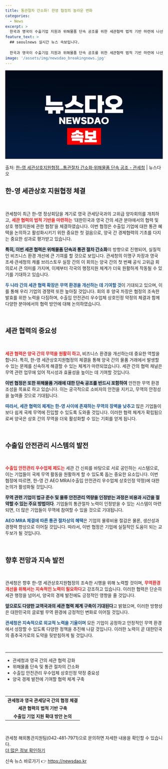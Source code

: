 ```yaml
---
title: 통관절차 간소화! 한영 협정의 놀라운 변화
categories:
  - News
excerpt: >
  한국과 영국이 수출기업 지원과 위해물품 단속 공조를 위한 세관협력 법적 기반 마련에 나선다. 관세청은 이명구…
feature_text: >
  ## seoulnews 실시간 뉴스 속보입니다.

  한국과 영국이 수출기업 지원과 위해물품 단속 공조를 위한 세관협력 법적 기반 마련에 나선다. 관세청은 이명구…
image: '/assets/img/newsdao_breakingnews.jpg'
---
```


![뉴스다오 속보](/assets/img/newsdao_breakingnews.jpg)

<p>출처: <a href="https://newsdao.kr/2626" rel="dofollow">한-영 세관상호지원협정…통관절차 간소화·위해물품 단속 공조 - 관세청</a> | 뉴스다오</p>

<h2 data-ke-size="size26">한-영 세관상호 지원협정 체결</h2>

<p data-ke-size="size16">&nbsp;</p>  
관세청이 최근 한-영 정상회담을 계기로 영국 관세당국과의 고위급 양자회의를 개최하고, <b><span style="color: #ee2323;">세관 협력의 법적 기반을 마련하는</span></b> ‘대한민국과 영국 간의 세관 분야에서의 협력 및 상호 행정지원에 관한 협정’을 체결하였습니다. 이번 협정은 수출입 기업에 대한 통관 혜택을 논의하고 활성화시키기 위한 중요한 첫 걸음으로, 양국 간 경제협력의 기초를 다지는 중요한 성과로 평가받고 있습니다. 

<b><span style="background-color: #21538527;">특히, 이번 세관 협력은 위해물품 단속과 통관 절차 간소화</span></b>의 방향으로 진행되어, 실질적인 비즈니스 환경 개선에 큰 기여를 할 것으로 보입니다. 관세청의 이명구 차장과 영국 조세·관세청의 캐롤 브리스토우 실장 간의 이 회의는 양국 간의 첫 번째 공식 고위급 회의로서 큰 의미를 가지며, 이제부터 각국의 행정지원 체계가 더욱 원활하게 작동될 수 있기를 기대하고 있습니다.

<b><span style="color: #1a5490;">두 나라 간의 세관 협력 확장은 무역 환경을 개선하는 데 기여할 것</span></b>이 기대되고 있으며, 이를 통해 우리 기업의 경쟁력 또한 높아질 것입니다. 회의 후 양국 차장은 협정의 조속한 발효를 위한 노력을 다짐하며, 수출입 안전관리 우수업체 상호인정 약정의 체결과 함께 다양한 분야에서의 협력 방안에 대해 논의하였습니다.

<p data-ke-size="size16">&nbsp;</p>

<h2 data-ke-size="size26">세관 협력의 중요성</h2>

<p data-ke-size="size16">&nbsp;</p>  
<b><span style="color: #ee2323;">세관 협력은 양국 간의 무역을 원활히 하고, </span></b>비즈니스 환경을 개선하는데 중요한 역할을 합니다. 특히, 한-영 세관상호지원협정의 체결을 통해 양국 간의 물품 거래에서 발생할 수 있는 문제를 신속하게 해결할 수 있는 체계가 마련되었습니다. 세관 간의 협력 채널은 무역 관련 업무에 있어 적시성과 효율성을 높이는 데 기여할 것입니다.

<b><span style="background-color: #21538527;">이번 협정은 또한 위해물품 거래에 대한 단속 공조를 반드시 포함하여</span></b> 안전한 무역 환경 조성을 목표로 하고 있습니다. 이는 궁극적으로 소비자의 안전을 지키고, 무역의 안정성을 높여줄 것으로 기대됩니다. 

<b><span style="color: #1a5490;">따라서, 세관 협력의 체계는 한-영 사이에 존재하는 무역의 장벽을 낮추고</span></b> 많은 기업들이 보다 쉽게 국제 무역에 진입할 수 있도록 도와줄 것입니다. 이러한 협력 체계가 확립됨으로써 양국은 상호 간의 무역을 더욱 활성화할 수 있는 기회를 얻게 됩니다.

<p data-ke-size="size16">&nbsp;</p>

<h2 data-ke-size="size26">수출입 안전관리 시스템의 발전</h2>

<p data-ke-size="size16">&nbsp;</p>  
<b><span style="color: #ee2323;">수출입 안전관리 우수업체 제도는</span></b> 세관 간 신뢰를 바탕으로 서로 공인하는 시스템으로, 이는 기업들이 국제 무역 활동을 원활하게 할 수 있도록 돕는 중요한 요소입니다. 이번 협정에 따르면, 한-영 간 AEO MRA(수출입 안전관리 우수업체 상호인정 약정)에 대한 논의가 활성화될 것입니다. 

<b><span style="background-color: #21538527;">무역 관련 기업이 법규 준수 및 물류 안전관리 역량을 인정받는 과정은 비용과 시간을 절약할 수 있는 주요 방법이다</span></b>. 기업들의 통관절차 노력이 인정받을 수 있는 시스템이 마련되면, 더 많은 기업들이 무역에 참여할 수 있을 것으로 기대됩니다.

<b><span style="color: #1a5490;">AEO MRA 체결에 따른 통관 절차상의 혜택</span></b>은 기업의 물류비용 절감은 물론, 생산성과 경쟁력 향상으로 이어질 것입니다. 따라서, 이번 협정은 기업에 실질적인 도움이 되는 교두보가 될 것입니다.

<p data-ke-size="size16">&nbsp;</p>

<h2 data-ke-size="size26">향후 전망과 지속 발전</h2>

<p data-ke-size="size16">&nbsp;</p>  
관세청은 향후 한-영 세관상호지원협정의 조속한 시행을 위해 노력할 것이며, <b><span style="color: #ee2323;">무역환경 개선을 위해서는 지속적인 노력이 필요하다</span></b>고 강조하고 있습니다. 이러한 협력은 단순히 세관 행정을 넘어서, 양국의 경제 발전에도 긍정적인 영향을 줄 것입니다.

<b><span style="background-color: #21538527;">앞으로도 다양한 교역국과의 세관 협력 체계 구축이 기대된다</span></b>고 밝혔으며, 이러한 방향성은 대한민국의 글로벌 무역 환경에 긍정적인 변화로 이어질 것입니다. 

<b><span style="color: #1a5490;">관세청은 지속적으로 외교적 노력을 기울이며</span></b> 모든 기업이 공정하고 안정적인 무역 환경에서 성장할 수 있도록 다양한 정책을 추진해 나갈 것입니다. 이러한 노력이 곧 대한민국의 중추국가로의 도약을 뒷받침하게 될 것입니다.

<p data-ke-size="size16">&nbsp;</p>

<hr>  
<ul>  
    <li>관세청과 영국 간의 세관 협력 강화</li>  
    <li>위해물품 단속 및 통관 절차의 간소화</li>  
    <li>수출입 안전관리 우수업체 상호인정 약정 중요성</li>  
    <li>양국 경제 발전에 기여할 협력 체계 구축</li>  
</ul>  

<p data-ke-size="size16">&nbsp;</p>  
<table>  
    <tr>  
        <td style="text-align: center; height: 17px;"><b>관세청과 영국 관세당국 간의 협정 체결</b></td>  
    </tr>  
    <tr>  
        <td style="text-align: center; height: 17px;"><b>세관 협력의 법적 기반 구축</b></td>  
    </tr>  
    <tr>  
        <td style="text-align: center; height: 17px;"><b>수출입 기업 지원 확대 방안 논의</b></td>  
    </tr>  
</table>  

<p data-ke-size="size16">&nbsp;</p>  
관세청 해외통관지원팀(042-481-7971)으로 문의하면 자세한 내용을 확인할 수 있습니다. <br> <a href="https://newsdao.kr/2626">더 많은 정보 확인하기</a> 

신속 뉴스 바로가기 👉 <a href="https://newsdao.kr" rel="dofollow">https://newsdao.kr</a>


